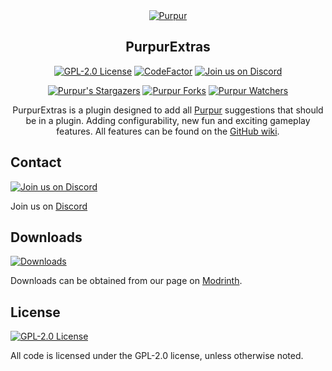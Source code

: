 <div align="center">
<a href="https://purpurmc.org"><img src="https://user-images.githubusercontent.com/74448585/150906023-101cd383-da82-4a3c-9603-a3b5741c3994.png" alt="Purpur"></a>

## PurpurExtras

[![GPL-2.0 License](https://img.shields.io/github/license/PurpurMC/PurpurExtras?&logo=github)](LICENSE)
[![CodeFactor](https://www.codefactor.io/repository/github/PurpurMC/PurpurExtras/badge)](https://www.codefactor.io/repository/github/PurpurMC/PurpurExtras)
[![Join us on Discord](https://img.shields.io/discord/685683385313919172.svg?label=&logo=discord&logoColor=ffffff&color=7389D8&labelColor=6A7EC2)](https://purpurmc.org/discord)

[![Purpur's Stargazers](https://img.shields.io/github/stars/PurpurMC/PurpurExtras?label=stars&logo=github)](https://github.com/PurpurMC/PurpurExtras/stargazers)
[![Purpur Forks](https://img.shields.io/github/forks/PurpurMC/PurpurExtras?label=forks&logo=github)](https://github.com/PurpurMC/PurpurExtras/network/members)
[![Purpur Watchers](https://img.shields.io/github/watchers/PurpurMC/PurpurExtras?label=watchers&logo=github)](https://github.com/PurpurMC/PurpurExtras/watchers)

PurpurExtras is a plugin designed to add all [Purpur](https://github.com/PurpurMC/Purpur) suggestions that should be in a plugin. Adding configurability, new fun and exciting gameplay features. All features can be found on the [GitHub wiki](https://github.com/PurpurMC/PurpurExtras/wiki).

</div>

## Contact
[![Join us on Discord](https://img.shields.io/discord/685683385313919172.svg?label=&logo=discord&logoColor=ffffff&color=7389D8&labelColor=6A7EC2)](https://discord.gg/mtAAnkk)

Join us on [Discord](https://purpurmc.org/discord)

## Downloads
[![Downloads](https://img.shields.io/modrinth/dt/purpurextras?color=00AF5C&label=modrinth&style=flat&logo=modrinth)](https://modrinth.com/mod/purpurextras/versions)

Downloads can be obtained from our page on [Modrinth](https://modrinth.com/mod/purpurextras/versions).

## License
[![GPL-2.0 License](https://img.shields.io/github/license/PurpurMC/PurpurExtras?&logo=github)](LICENSE)

All code is licensed under the GPL-2.0 license, unless otherwise noted.

